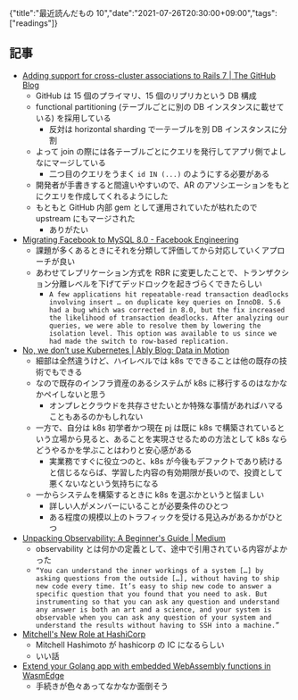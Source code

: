 {"title":"最近読んだもの 10","date":"2021-07-26T20:30:00+09:00","tags":["readings"]}

## 記事

- [Adding support for cross\-cluster associations to Rails 7 \| The GitHub Blog](https://github.blog/2021-07-12-adding-support-cross-cluster-associations-rails-7/)
    - GitHub は 15 個のプライマリ、15 個のリプリカという DB 構成
    - functional partitioning (テーブルごとに別の DB インスタンスに載せている) を採用している
        - 反対は horizontal sharding で一テーブルを別 DB インスタンスに分割
    - よって join の際には各テーブルごとにクエリを発行してアプリ側でよしなにマージしている
        - 二つ目のクエリをうまく `id IN (...)` のようにする必要がある
    - 開発者が手書きすると間違いやすいので、AR のアソシエーションをもとにクエリを作成してくれるようにした
    - もともと GitHub 内部 gem として運用されていたが枯れたので upstream にもマージされた
        - ありがたい
- [Migrating Facebook to MySQL 8\.0 \- Facebook Engineering](https://engineering.fb.com/2021/07/22/data-infrastructure/mysql/)
    - 課題が多くあるときにそれを分類して評価してから対応していくアプローチが良い
    - あわせてレプリケーション方式を RBR に変更したことで、トランザクション分離レベルを下げてデッドロックを起きづらくできたらしい
        - `A few applications hit repeatable-read transaction deadlocks involving insert … on duplicate key queries on InnoDB. 5.6 had a bug which was corrected in 8.0, but the fix increased the likelihood of transaction deadlocks. After analyzing our queries, we were able to resolve them by lowering the isolation level. This option was available to us since we had made the switch to row-based replication.`
- [No, we don’t use Kubernetes \| Ably Blog: Data in Motion](https://ably.com/blog/no-we-dont-use-kubernetes)
    - 細部は全然違うけど、ハイレベルでは k8s  でできることは他の既存の技術でもできる
    - なので既存のインフラ資産のあるシステムが k8s に移行するのはなかなかペイしないと思う
        - オンプレとクラウドを共存させたいとか特殊な事情があればハマることもあるのかもしれない
    - 一方で、自分は k8s 初学者かつ現在 pj は既に k8s で構築されているという立場から見ると、あることを実現させるための方法として k8s ならどうやるかを学ぶことはわりと安心感がある
        - 実業務ですぐに役立つのと、k8s が今後もデファクトであり続けると信じるならば、学習した内容の有効期限が長いので、投資として悪くないなという気持ちになる
    - 一からシステムを構築するときに k8s を選ぶかというと悩ましい
        - 詳しい人がメンバーにいることが必要条件のひとつ
        - ある程度の規模以上のトラフィックを受ける見込みがあるかがひとつ
- [Unpacking Observability: A Beginner's Guide \| Medium](https://adri-v.medium.com/unpacking-observability-a-beginners-guide-833258a0591f)
    - observability とは何かの定義として、途中で引用されている内容がよかった
    - `“You can understand the inner workings of a system […] by asking questions from the outside […], without having to ship new code every time. It’s easy to ship new code to answer a specific question that you found that you need to ask. But instrumenting so that you can ask any question and understand any answer is both an art and a science, and your system is observable when you can ask any question of your system and understand the results without having to SSH into a machine.”`
- [Mitchell's New Role at HashiCorp](https://www.hashicorp.com/blog/mitchell-s-new-role-at-hashicorp)
    - Mitchell Hashimoto が hashicorp の IC になるらしい
    - いい話
- [Extend your Golang app with embedded WebAssembly functions in WasmEdge](https://www.secondstate.io/articles/extend-golang-app-with-webassembly-rust/)
    - 手続きが色々あってなかなか面倒そう
